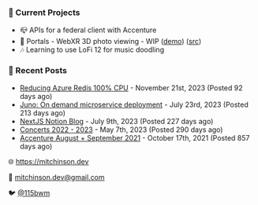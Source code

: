 ### 📌 Current Projects
- 📪 APIs for a federal client with Accenture
- 📸 Portals - WebXR 3D photo viewing - WIP ([demo](https://portals.mitchinson.dev/)) ([src](https://github.com/bmitchinson/vr-jpg-viewer-webxr))
- 🎶 Learning to use LoFi 12 for music doodling

### 📝 Recent Posts

- [Reducing Azure Redis 100% CPU](https://blog.mitchinson.dev/redis-cpu) - November 21st, 2023 (Posted 92 days ago)
- [Juno: On demand microservice deployment](https://blog.mitchinson.dev/juno) - July 23rd, 2023 (Posted 213 days ago)
- [NextJS Notion Blog](https://blog.mitchinson.dev/blog-2023) - July 9th, 2023 (Posted 227 days ago)
- [Concerts 2022 - 2023](https://blog.mitchinson.dev/concerts-2023) - May 7th, 2023 (Posted 290 days ago)
- [Accenture August + September 2021](https://blog.mitchinson.dev/pillar/aug-sep-21) - October 17th, 2021 (Posted 857 days ago)

🌐 https://mitchinson.dev

💌 mitchinson.dev@gmail.com

🐦 [@115bwm](https://twitter.com/115bwm)